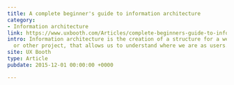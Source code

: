 ```yaml
---
title: A complete beginner's guide to information architecture
category:
- Information architecture
link: https://www.uxbooth.com/Articles/complete-beginners-guide-to-information-architecture/
intro: Information architecture is the creation of a structure for a website, application,
  or other project, that allows us to understand where we are as users.
site: UX Booth
type: Article
pubdate: 2015-12-01 00:00:00 +0000

---
```

